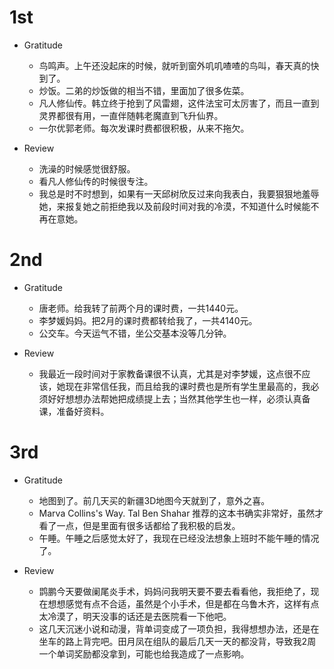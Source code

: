# 1st
- Gratitude
    - 鸟鸣声。上午还没起床的时候，就听到窗外叽叽喳喳的鸟叫，春天真的快到了。
    - 炒饭。二弟的炒饭做的相当不错，里面加了很多佐菜。
    - 凡人修仙传。韩立终于抢到了风雷翅，这件法宝可太厉害了，而且一直到灵界都很有用，一直伴随韩老魔直到飞升仙界。
    - 一尔优郭老师。每次发课时费都很积极，从来不拖欠。

- Review
    - 洗澡的时候感觉很舒服。
    - 看凡人修仙传的时候很专注。
    - 我总是时不时想到，如果有一天邱树欣反过来向我表白，我要狠狠地羞辱她，来报复她之前拒绝我以及前段时间对我的冷漠，不知道什么时候能不再在意她。

# 2nd
- Gratitude
    - 唐老师。给我转了前两个月的课时费，一共1440元。
    - 李梦媛妈妈。把2月的课时费都转给我了，一共4140元。
    - 公交车。今天运气不错，坐公交基本没等几分钟。

- Review
    - 我最近一段时间对于家教备课很不认真，尤其是对李梦媛，这点很不应该，她现在非常信任我，而且给我的课时费也是所有学生里最高的，我必须好好想想办法帮她把成绩提上去；当然其他学生也一样，必须认真备课，准备好资料。

# 3rd
- Gratitude
    - 地图到了。前几天买的新疆3D地图今天就到了，意外之喜。
    - Marva Collins's Way. Tal Ben Shahar 推荐的这本书确实非常好，虽然才看了一点，但是里面有很多话都给了我积极的启发。
    - 午睡。午睡之后感觉太好了，我现在已经没法想象上班时不能午睡的情况了。

- Review
    - 鹍鹏今天要做阑尾炎手术，妈妈问我明天要不要去看看他，我拒绝了，现在想想感觉有点不合适，虽然是个小手术，但是都在乌鲁木齐，这样有点太冷漠了，明天没事的话还是去医院看一下他吧。
    - 这几天沉迷小说和动漫，背单词变成了一项负担，我得想想办法，还是在坐车的路上背完吧。田月凤在组队的最后几天一天的都没背，导致我2周一个单词奖励都没拿到，可能也给我造成了一点影响。
